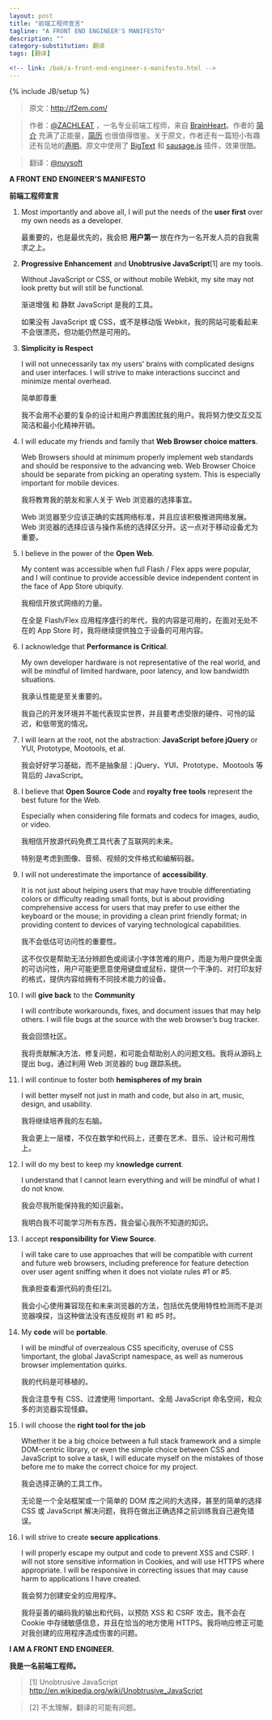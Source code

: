```yaml
---
layout: post
title: "前端工程师宣言"
tagline: "A FRONT END ENGINEER'S MANIFESTO"
description: ""
category-substitution: 翻译
tags: [翻译]

<!-- link: /bak/a-front-end-engineer-s-manifesto.html -->
---
```

{% include JB/setup %}

> 原文：<http://f2em.com/>

> 作者：[@ZACHLEAT](http://twitter.com/zachleat/) ，一名专业前端工程师，来自 [BrainHeart](http://www.brainheart.com/)。作者的 [简介](http://www.zachleat.com/web/about-me/) 充满了正能量，[简历](http://www.zachleat.com/r%C3%A9sum%C3%A9/) 也很值得借鉴。关于原文，作者还有一篇短小有趣还有见地的[声明](http://www.zachleat.com/web/manifesto/)。原文中使用了 [BigText](http://www.zachleat.com/web/bigtext-makes-text-big/) 和 [sausage.js](http://christophercliff.github.com/sausage/) 插件，效果很酷。

> 翻译：[@nuysoft](http://weibo.com/u/1809037057?from=profile&wvr=5&loc=infdomain)


**A FRONT END ENGINEER'S MANIFESTO**

**前端工程师宣言**

1. Most importantly and above all, I will put the needs of the **user first** over my own needs as a developer.

    最重要的，也是最优先的，我会把 **用户第一** 放在作为一名开发人员的自我需求之上。

2. **Progressive Enhancement** and **Unobtrusive JavaScript**[1] are my tools.

    Without JavaScript or CSS, or without mobile Webkit, my site may not look pretty but will still be functional.

    渐进增强 和 静默 JavaScript 是我的工具。

    如果没有 JavaScript 或 CSS，或不是移动版 Webkit，我的网站可能看起来不会很漂亮，但功能仍然是可用的。

    

3. **Simplicity is Respect**
    
    I will not unnecessarily tax my users' brains with complicated designs and user interfaces. I will strive to make interactions succinct and minimize mental overhead.
    
    简单即尊重

    我不会用不必要的复杂的设计和用户界面困扰我的用户。我将努力使交互交互简洁和最小化精神开销。

4. I will educate my friends and family that **Web Browser choice matters**.
    
    Web Browsers should at minimum properly implement web standards and should be responsive to the advancing web. Web Browser Choice should be separate from picking an operating system. This is especially important for mobile devices.

    我将教育我的朋友和家人关于 Web 浏览器的选择事宜。
    
    Web 浏览器至少应该正确的实践网络标准，并且应该积极推进网络发展。Web 浏览器的选择应该与操作系统的选择区分开。这一点对于移动设备尤为重要。

5. I believe in the power of the **Open Web**.

    My content was accessible when full Flash / Flex apps were popular, and I will continue to provide accessible device independent content in the face of App Store ubiquity.
    
    我相信开放式网络的力量。

    在全是 Flash/Flex 应用程序盛行的年代，我的内容是可用的，在面对无处不在的 App Store 时，我将继续提供独立于设备的可用内容。

6. I acknowledge that **Performance is Critical**.

    My own developer hardware is not representative of the real world, and will be mindful of limited hardware, poor latency, and low bandwidth situations.
    
    我承认性能是至关重要的。

    我自己的开发环境并不能代表现实世界，并且要考虑受限的硬件、可怜的延迟，和低带宽的情况。

7. I will learn at the root, not the abstraction: **JavaScript before jQuery** or YUI, Prototype, Mootools, et al.
    
    我会好好学习基础，而不是抽象层：jQuery、YUI、Prototype、Mootools 等背后的 JavaScript。

8. I believe that **Open Source Code** and **royalty free tools** represent the best future for the Web.

    Especially when considering file formats and codecs for images, audio, or video.

    我相信开放源代码免费工具代表了互联网的未来。

    特别是考虑到图像、音频、视频的文件格式和编解码器。

9. I will not underestimate the importance of **accessibility**.

    It is not just about helping users that may have trouble differentiating colors or difficulty reading small fonts, but is about providing comprehensive access for users that may prefer to use either the keyboard or the mouse; in providing a clean print friendly format; in providing content to devices of varying technological capabilities.

    我不会低估可访问性的重要性。

    这不仅仅是帮助无法分辨颜色或阅读小字体苦难的用户，而是为用户提供全面的可访问性，用户可能更愿意使用键盘或鼠标，提供一个干净的、对打印友好的格式，提供内容给拥有不同技术能力的设备。

10. I will **give back** to the **Community**
    
    I will contribute workarounds, fixes, and document issues that may help others. I will file bugs at the source with the web browser’s bug tracker.

    我会回馈社区。

    我将贡献解决方法、修复问题，和可能会帮助别人的问题文档。我将从源码上提出 bug，通过利用 Web 浏览器的 bug 跟踪系统。

11. I will continue to foster both **hemispheres of my brain**

    I will better myself not just in math and code, but also in art, music, design, and usability.

    我将继续培养我的左右脑。
    
    我会更上一层楼，不仅在数学和代码上，还要在艺术、音乐、设计和可用性上。

12. I will do my best to keep my k**nowledge current**.

    I understand that I cannot learn everything and will be mindful of what I do not know.
    
    我会尽我所能保持我的知识最新。

    我明白我不可能学习所有东西，我会留心我所不知道的知识。

13. I accept **responsibility for View Source**.

    I will take care to use approaches that will be compatible with current and future web browsers, including preference for feature detection over user agent sniffing when it does not violate rules #1 or #5.

    我承担查看源代码的责任[2]。

    我会小心使用兼容现在和未来浏览器的方法，包括优先使用特性检测而不是浏览器嗅探，当这种做法没有违反规则 #1 和 #5 时。
    
14. My **code** will be **portable**.

    I will be mindful of overzealous CSS specificity, overuse of CSS !important, the global JavaScript namespace, as well as numerous browser implementation quirks.

    我的代码是可移植的。

    我会注意专有 CSS、过渡使用 !important、全局 JavaScript 命名空间，和众多的浏览器实现怪癖。

15. I will choose the **right tool for the job**
    
    Whether it be a big choice between a full stack framework and a simple DOM-centric library, or even the simple choice between CSS and JavaScript to solve a task, I will educate myself on the mistakes of those before me to make the correct choice for my project.
    
    我会选择正确的工具工作。

    无论是一个全站框架或一个简单的 DOM 库之间的大选择，甚至的简单的选择 CSS 或 JavaScript 解决问题，我将在做出正确选择之前训练我自己避免错误。

16. I will strive to create **secure applications**.
    
    I will properly escape my output and code to prevent XSS and CSRF. I will not store sensitive information in Cookies, and will use HTTPS where appropriate. I will be responsive in correcting issues that may cause harm to applications I have created.

    我会努力创建安全的应用程序。

    我将妥善的编码我的输出和代码，以预防 XSS 和 CSRF 攻击。我不会在 Cookie 中存储敏感信息，并且在恰当的地方使用 HTTPS。我将响应修正可能对我创建的应用程序造成伤害的问题。

**I AM A FRONT END ENGINEER.**

**我是一名前端工程师。**


> [1] Unobtrusive JavaScript <http://en.wikipedia.org/wiki/Unobtrusive_JavaScript>

> [2] 不太理解，翻译的可能有问题。